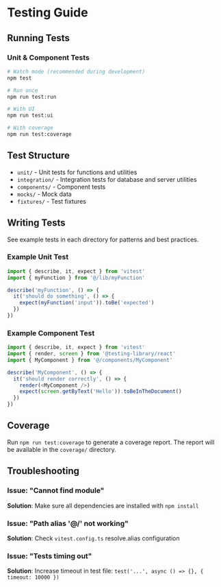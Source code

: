 # Testing Guide

## Running Tests

### Unit & Component Tests
```bash
# Watch mode (recommended during development)
npm test

# Run once
npm run test:run

# With UI
npm run test:ui

# With coverage
npm run test:coverage
```

## Test Structure

- `unit/` - Unit tests for functions and utilities
- `integration/` - Integration tests for database and server utilities
- `components/` - Component tests
- `mocks/` - Mock data
- `fixtures/` - Test fixtures

## Writing Tests

See example tests in each directory for patterns and best practices.

### Example Unit Test

```typescript
import { describe, it, expect } from 'vitest'
import { myFunction } from '@/lib/myFunction'

describe('myFunction', () => {
  it('should do something', () => {
    expect(myFunction('input')).toBe('expected')
  })
})
```

### Example Component Test

```typescript
import { describe, it, expect } from 'vitest'
import { render, screen } from '@testing-library/react'
import { MyComponent } from '@/components/MyComponent'

describe('MyComponent', () => {
  it('should render correctly', () => {
    render(<MyComponent />)
    expect(screen.getByText('Hello')).toBeInTheDocument()
  })
})
```

## Coverage

Run `npm run test:coverage` to generate a coverage report. The report will be available in the `coverage/` directory.

## Troubleshooting

### Issue: "Cannot find module"
**Solution**: Make sure all dependencies are installed with `npm install`

### Issue: "Path alias '@/' not working"
**Solution**: Check `vitest.config.ts` resolve.alias configuration

### Issue: "Tests timing out"
**Solution**: Increase timeout in test file: `test('...', async () => {}, { timeout: 10000 })`
